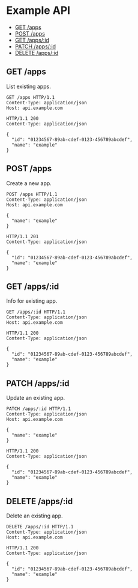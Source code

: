 # Example API
* [GET /apps](#get-apps)
* [POST /apps](#post-apps)
* [GET /apps/:id](#get-appsid)
* [PATCH /apps/:id](#patch-appsid)
* [DELETE /apps/:id](#delete-appsid)

## GET /apps
List existing apps.

```
GET /apps HTTP/1.1
Content-Type: application/json
Host: api.example.com
```

```
HTTP/1.1 200
Content-Type: application/json

{
  "id": "01234567-89ab-cdef-0123-456789abcdef",
  "name": "example"
}
```

## POST /apps
Create a new app.

```
POST /apps HTTP/1.1
Content-Type: application/json
Host: api.example.com

{
  "name": "example"
}
```

```
HTTP/1.1 201
Content-Type: application/json

{
  "id": "01234567-89ab-cdef-0123-456789abcdef",
  "name": "example"
}
```

## GET /apps/:id
Info for existing app.

```
GET /apps/:id HTTP/1.1
Content-Type: application/json
Host: api.example.com
```

```
HTTP/1.1 200
Content-Type: application/json

{
  "id": "01234567-89ab-cdef-0123-456789abcdef",
  "name": "example"
}
```

## PATCH /apps/:id
Update an existing app.

```
PATCH /apps/:id HTTP/1.1
Content-Type: application/json
Host: api.example.com

{
  "name": "example"
}
```

```
HTTP/1.1 200
Content-Type: application/json

{
  "id": "01234567-89ab-cdef-0123-456789abcdef",
  "name": "example"
}
```

## DELETE /apps/:id
Delete an existing app.

```
DELETE /apps/:id HTTP/1.1
Content-Type: application/json
Host: api.example.com
```

```
HTTP/1.1 200
Content-Type: application/json

{
  "id": "01234567-89ab-cdef-0123-456789abcdef",
  "name": "example"
}
```

